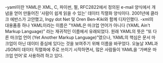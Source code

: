 -yaml이란
YAML은 XML, C, 파이썬, 펄, RFC2822에서 정의된 e-mail 양식에서 개념을 얻어 만들어진 '사람이 쉽게 읽을 수 있는' 데이터 직렬화 양식이다.
2001년에 클라크 에반스가 고안했고, Ingy dot Net 및 Oren Ben-Kiki와 함께 디자인했다.
-xml의 대용품중 하나
YAML이라는 이름은 "YAML은 마크업 언어가 아니다 (YAML Ain't Markup Language)” 라는 재귀적인 이름에서 유래되었다. 
원래 YAML의 뜻은 “또 다른 마크업 언어 (Yet Another Markup Language)”였으나, YAML의 핵심은 문서 마크업이 아닌 데이터 중심에 있다는 것을 보여주기 위해 이름을 바꾸었다.
오늘날 XML과 JSON이 데이터 직렬화에 주로 쓰이기 시작하면서, 많은 사람들이 YAML을 '가벼운 마크업 언어'로 사용하려 하고 있다.
